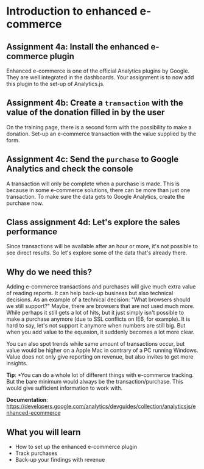 # Introduction to enhanced e-commerce

## Assignment 4a: Install the enhanced e-commerce plugin
Enhanced e-commerce is one of the official Analytics plugins by Google. They are well integrated in 
the dashboards. Your assignment is to now add this plugin to the set-up of Analytics.js.

## Assignment 4b: Create a `transaction` with the value of the donation filled in by the user
On the training page, there is a second form with the possibility to make a donation.
Set-up an e-commerce transaction with the value supplied by the form. 
 

## Assignment 4c: Send the `purchase` to Google Analytics and check the console
A transaction will only be complete when a purchase is made. This is because in some e-commerce solutions, there
can be more than just one transaction. To make sure the data gets to Google Analytics, create the purchase now.

## Class assignment 4d: Let's explore the sales performance
Since transactions will be available after an hour or more, it's not possible to see direct results.
So let's explore some of the data that's already there.

## Why do we need this?
Adding e-commerce transactions and purchases will give much extra value of reading reports. It can help back-up
business but also technical decisions. As an example of a technical decision: "What browsers should we still support?"
Maybe, there are browsers that are not used much more. While perhaps it still gets a lot of hits, but it just simply isn't possible
to make a purchase anymore (due to SSL conflicts on IE6, for example). It is hard to say, let's not support it anymore
when numbers are still big. But when you add value to the equasion, it suddenly becomes a lot more clear.   

You can also spot trends while same amount of transactions occur, but value would be higher on a Apple Mac in contrary of a
PC running Windows. Value does not only give reporting on revenue, but also invites to get more insights.

**Tip**: *You can do a whole lot of different things with e-commerce tracking. But the bare minimum would always be the
transaction/purchase. This would give sufficient information to work with.  

**Documentation**: https://developers.google.com/analytics/devguides/collection/analyticsjs/enhanced-ecommerce

## What you will learn 
- How to set up the enhanced e-commerce plugin
- Track purchases
- Back-up your findings with revenue
